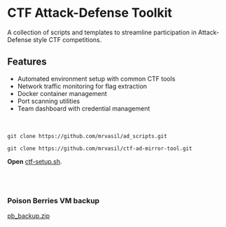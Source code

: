 # CTF Attack-Defense Toolkit

A collection of scripts and templates to streamline participation in Attack-Defense style CTF competitions.


## Features

- Automated environment setup with common CTF tools
- Network traffic monitoring for flag extraction
- Docker container management
- Port scanning utilities
- Team dashboard with credential management
<br><br><br>
```
git clone https://github.com/mrvasil/ad_scripts.git
```
```
git clone https://github.com/mrvasil/ctf-ad-mirror-tool.git
```
**Open** [ctf-setup.sh](https://github.com/mrvasil/ad_scripts/blob/main/ctf-setup.sh).

<br><br>
### Poison Berries VM backup
[pb_backup.zip](https://drive.google.com/file/d/12fBfMvxlop_BUmIq3eddkzWOaKYHhEuq/view?usp=sharing)
